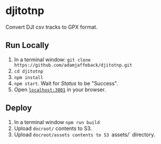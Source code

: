 # djitotnp
Convert DJI csv tracks to GPX format.

## Run Locally

1. In a terminal window: `git clone https://github.com/adamjaffeback/djitotnp.git`
1. `cd djitotnp`
1. `npm install`
1. `npm start`. Wait for _Status_ to  be "Success".
1. Open [`localhost:3001`](localhost:3001) in your browser.

## Deploy

1. In a terminal window `npm run build`
1. Upload `docroot/` contents to S3.
1. Upload `docroot/assets contents to S3 `assets/` directory.
